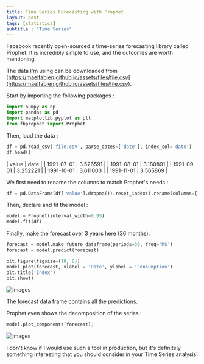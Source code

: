 ```yaml
---
title: Time Series Forecasting with Prophet
layout: post
tags: [statistics]
subtitle : "Time Series"
---
```


Facebook recently open-sourced a time-series forecasting library called Prophet. It is incredibly simple to use, and the outcomes are worth mentioning.

The data I'm using can be downloaded from [https://maelfabien.github.io/assets/files/file.csv](https://maelfabien.github.io/assets/files/file.csv).

Start by importing the following packages :

```python
import numpy as np
import pandas as pd
import matplotlib.pyplot as plt
from fbprophet import Prophet
```

Then, load the data :
```python
df = pd.read_csv('file.csv', parse_dates=['date'], index_col='date')
df.head()
```

| value | date |
| 1991-07-01 |  3.526591 | 
| 1991-08-01 | 3.180891 | 
| 1991-09-01 | 3.252221 | 
| 1991-10-01 |  3.611003 | 
| 1991-11-01 |  3.565869 | 

We first need to rename the columns to match Prophet's needs :

```python
df = pd.DataFrame(df['value'].dropna()).reset_index().rename(columns={'date': 'ds', 'value': 'y'})
```

Then, declare and fit the model :

```python
model = Prophet(interval_width=0.95)
model.fit(df)
```

Finally, make the forecast over 3 years here (36 months).

```python
forecast = model.make_future_dataframe(periods=36, freq='MS')
forecast = model.predict(forecast)

plt.figure(figsize=(18, 8))
model.plot(forecast, xlabel = 'Date', ylabel = 'Consumption')
plt.title('Index')
plt.show()
```

![images](https://maelfabien.github.io/assets/images/ts2_9.jpg)

The forecast data frame contains all the predictions. 

Prophet even shows the decomposition of the series :

```python
model.plot_components(forecast);
```

![images](https://maelfabien.github.io/assets/images/ts2_10.jpg)

I don't know if I would use such a tool in production, but it's definitely something interesting that you should consider in your Time Series analysis!
